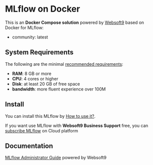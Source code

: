 # MLflow on Docker  

This is an **Docker Compose solution** powered by [Websoft9](https://www.websoft9.com) based on Docker for MLflow:


 - community:  latest


## System Requirements

The following are the minimal [recommended requirements](https://mlflow.org/docs/latest/index.html):

* **RAM**: 8 GB or more
* **CPU**: 4 cores or higher
* **Disk**: at least 20 GB of free space
* **bandwidth**: more fluent experience over 100M  

## Install

You can install this MLflow by [How to use it?](https://github.com/Websoft9/docker-library#how-to-use-it).   

If you want use MLflow with **Websoft9 Business Support** free, you can [subscribe MLflow](https://www.websoft9.com/apps) on Cloud platform

## Documentation

[MLflow Administrator Guide](https://support.websoft9.com/docs/mlflow) powered by Websoft9